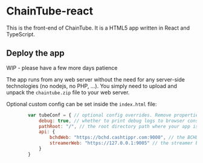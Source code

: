 # ChainTube-react

This is the front-end of ChainTube. It is a HTML5 app written in React and TypeScript.

## Deploy the app
WIP - please have a few more days patience

The app runs from any web server without the need for any server-side technologies (no nodejs, no PHP, ...). You simply need to upload and unpack
the `chaintube.zip` file to your web server.

Optional custom config can be set inside the `index.html` file:
```javascript
        var tubeConf = { // optional config overrides. Remove properties to use defaults
            debug: true, // whether to print debug logs to browser console
            pathRoot: "/", // the root directory path where your app is hosted
            api: {
                bchdWeb: "https://bchd.cashtippr.com:9000", // the BCHD backend using grpc-web
                streamerWeb: "https://127.0.0.1:9005" // the streamer backend using grpc-web
            }
        }
```
